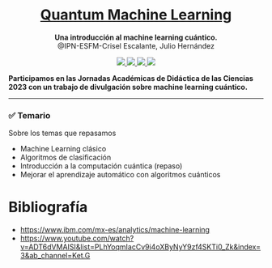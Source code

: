 <h1 align="center">
  <a href="#">
    Quantum Machine Learning
  </a>
</h1>

<p align="center">
  <strong>Una introducción al machine learning cuántico.</strong><br>
  @IPN-ESFM-Crisel Escalante, Julio Hernández 
</p>

<p align="center">
    <a href="#">
        <img src="https://img.shields.io/badge/python-3670A0?style=for-the-badge&logo=python&logoColor=ffdd54" />
    </a>
  <a href="#">
        <img src="https://img.shields.io/badge/Matplotlib-%23ffffff.svg?style=for-the-badge&logo=Matplotlib&logoColor=black" />
    </a>
  <a href="#">
        <img src="https://img.shields.io/badge/latex-%23008080.svg?style=for-the-badge&logo=latex&logoColor=white" />
    </a>
  <a href="#">
        <img src="https://img.shields.io/badge/numpy-%23013243.svg?style=for-the-badge&logo=numpy&logoColor=white" />
    </a>
</p>


**Participamos en las Jornadas Académicas de Didáctica de las Ciencias 2023 con un trabajo de divulgación sobre machine learning cuántico.**

---
### ✅ Temario

Sobre los temas que repasamos 


- Machine Learning clásico
- Algoritmos de clasificación
- Introducción a la computación cuántica (repaso)
- Mejorar el aprendizaje automático con algoritmos cuánticos

# Bibliografía
- https://www.ibm.com/mx-es/analytics/machine-learning
- https://www.youtube.com/watch?v=ADT6dVMAISI&list=PLhYoqmIacCv9i4oXByNyY9zf4SKTi0_Zk&index=3&ab_channel=Ket.G

